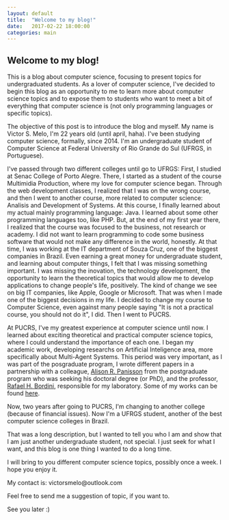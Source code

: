 ```yaml
---
layout: default
title:  "Welcome to my blog!"
date:   2017-02-22 18:00:00
categories: main
---
```


<h2> Welcome to my blog!</h2>

<p>This is a blog about computer science, focusing to present topics for undergraduated students. As a lover of computer science, I've decided to begin this blog as an opportunity to me to learn more about computer science topics and to expose them to students who want to meet a bit of everything that computer science is (not only programming languages or specific topics).</p>

<p>The objective of this post is to introduce the blog and myself. My name is Victor S. Melo, I'm 22 years old (until april, haha). I've been studying computer science, formally, since 2014. I'm an undergraduate student of Computer Science at Federal University of Rio Grande do Sul (UFRGS, in Portuguese).</p>

<p>I've passed through two different colleges until go to UFRGS: First, I studied at Senac College of Porto Alegre. There, I started as a student of the course Multimidia Production, where my love for computer science began. Through the web development classes, I realized that I was on the wrong course, and then I went to another course, more related to computer science: Analisis and Development of Systems. At this course, I finally learned about my actual mainly programming language: Java. I learned about some other programming languages too, like PHP. But, at the end of my first year there, I realized that the course was focused to the business, not research or academy. I did not want to learn programming to code some business software that would not make any difference in the world, honestly. At that time, I was working at the IT department of Souza Cruz, one of the biggest companies in Brazil. Even earning a great money for undergraduate student, and learning about computer things, I felt that I was missing something important. I was missing the inovation, the technology development, the opportunity to learn the theoretical topics that would allow me to develop applications to change people's life, positively. The kind of change we see on big IT companies, like Apple, Google or Microsoft. That was when I made one of the biggest decisions in my life. I decided to change my course to Computer Science, even against many people saying "It is not a practical course, you should not do it", I did. Then I went to PUCRS.</p>

<p>At PUCRS, I've my greatest experience at computer science until now. I learned about exciting theoretical and practical computer science topics, where I could understand the importance of each one. I began my academic work, developing researchs on Artificial Inteligence area, more specifically about Multi-Agent Systems. This period was very important, as I was part of the posgraduate program, I wrote different papers in a partnership with a colleague, <a href="https://scholar.google.com.br/citations?user=Zq2Ot4IAAAAJ&hl=pt-BR">Alison R. Panisson</a> from the postgraduate program who was seeking his doctoral degree (or PhD), and the professor, <a href="https://scholar.google.com.br/citations?user=PAs5hY4AAAAJ&hl=pt-BR">Rafael H. Bordini</a>, responsible for my laboratory. Some of my works can be found <a href="https://scholar.google.com.br/citations?user=3vcnOFYAAAAJ&hl=pt-BR">here</a>.</p>

<p>Now, two years after going to PUCRS, I'm changing to another college (because of financial issues). Now I'm a UFRGS student, another of the best computer science colleges in Brazil.</p>

<p>That was a long description, but I wanted to tell you who I am and show that I am just another undergraduate student, not special. I just seek for what I want, and this blog is one thing I wanted to do a long time.</p>

<p>I will bring to you different computer science topics, possibly once a week. I hope you enjoy it.</p>

<p>My contact is:
victorsmelo@outlook.com</p>

<p>Feel free to send me a suggestion of topic, if you want to.</p>

<p>See you later :)</p>
